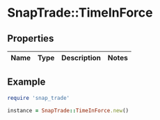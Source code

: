 # SnapTrade::TimeInForce

## Properties

| Name | Type | Description | Notes |
| ---- | ---- | ----------- | ----- |

## Example

```ruby
require 'snap_trade'

instance = SnapTrade::TimeInForce.new()
```

